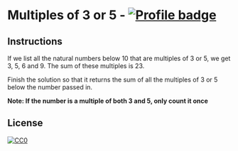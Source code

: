 # Multiples of 3 or 5 - [![Profile badge](https://www.codewars.com/users/sonny-maan/badges/small)](https://www.codewars.com/users/sonny-maan)
## Instructions

If we list all the natural numbers below 10 that are multiples of 3 or 5, we get 3, 5, 6 and 9. The sum of these multiples is 23.

Finish the solution so that it returns the sum of all the multiples of 3 or 5 below the number passed in.

**Note: If the number is a multiple of both 3 and 5, only count it once**



## License
[![CC0](https://licensebuttons.net/p/zero/1.0/88x31.png)](https://creativecommons.org/publicdomain/zero/1.0/)
